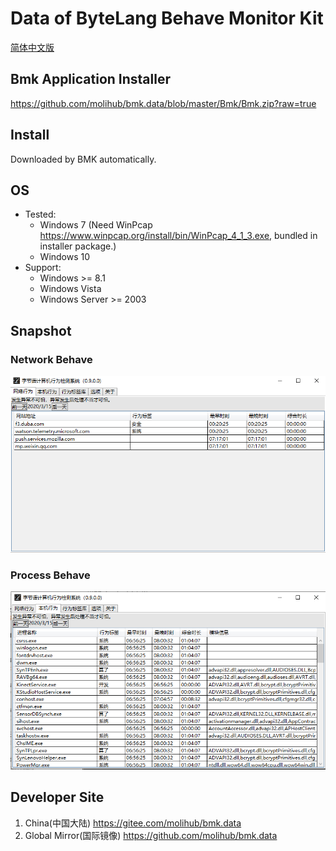 # Data of ByteLang Behave Monitor Kit

[简体中文版](./README.cn.md)

## Bmk Application Installer

https://github.com/molihub/bmk.data/blob/master/Bmk/Bmk.zip?raw=true

## Install

Downloaded by BMK automatically.

## OS

* Tested:
  * Windows 7 (Need WinPcap <https://www.winpcap.org/install/bin/WinPcap_4_1_3.exe>, bundled in installer package.)
  * Windows 10
* Support:
  * Windows >= 8.1
  * Windows Vista
  * Windows Server >= 2003

## Snapshot

### Network Behave

![网络行为](./Bmk/net.png)

### Process Behave

![进程行为](./Bmk/proc.png)

## Developer Site

1. China(中国大陆) <https://gitee.com/molihub/bmk.data>
2. Global Mirror(国际镜像) <https://github.com/molihub/bmk.data>
